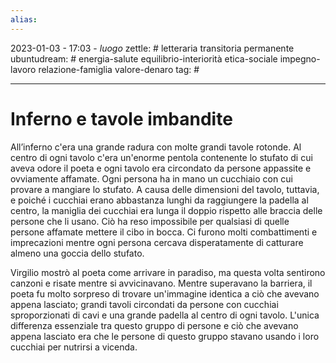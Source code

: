 ```yaml
---
alias: 
---
```

2023-01-03 - 17:03 - *luogo*
zettle: # letteraria transitoria permanente
ubuntudream: # energia-salute equilibrio-interiorità etica-sociale impegno-lavoro relazione-famiglia valore-denaro 
tag: #

---
# Inferno e tavole imbandite

All’inferno c'era una grande radura con molte grandi tavole rotonde. Al centro di ogni tavolo c'era un'enorme pentola contenente lo stufato di cui aveva odore il poeta e ogni tavolo era circondato da persone appassite e ovviamente affamate. Ogni persona ha in mano un cucchiaio con cui provare a mangiare lo stufato. A causa delle dimensioni del tavolo, tuttavia, e poiché i cucchiai erano abbastanza lunghi da raggiungere la padella al centro, la maniglia dei cucchiai era lunga il doppio rispetto alle braccia delle persone che li usano. Ciò ha reso impossibile per qualsiasi di quelle persone affamate mettere il cibo in bocca. Ci furono molti combattimenti e imprecazioni mentre ogni persona cercava disperatamente di catturare almeno una goccia dello stufato.

Virgilio mostrò al poeta come arrivare in paradiso, ma questa volta sentirono canzoni e risate mentre si avvicinavano. Mentre superavano la barriera, il poeta fu molto sorpreso di trovare un'immagine identica a ciò che avevano appena lasciato; grandi tavoli circondati da persone con cucchiai sproporzionati di cavi e una grande padella al centro di ogni tavolo. L'unica differenza essenziale tra questo gruppo di persone e ciò che avevano appena lasciato era che le persone di questo gruppo stavano usando i loro cucchiai per nutrirsi a vicenda.

